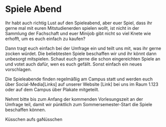 # Spiele Abend

Ihr habt auch richtig Lust auf den Spieleabend, aber euer Spiel, dass ihr gerne mal mit euren
Mitstudienerden spielen wollt, ist nicht in der Sammlung der Fachschaft und euer Minijob gibt nicht so
viel Knete wie erhofft, um es euch einfach zu kaufen?

Dann tragt euch einfach bei der Umfrage ein und teilt uns mit, was ihr gerne zocken würdet. Die beliebtesten
Spiele beschaffen wir und ihr könnt dann unbesorgt mitspielen. Schaut euch gerne die schon eingereichten
Spiele an und votet auch dafür, wen es euch gefällt. Sonst einfach ein neues vorschlagen.

Die Spieleabende finden regelmäßig am Campus statt und werden euch über Social-Media[Links] auf unserer
Website [Link] bei uns im Raum 1.123 oder auf dem Campus über Plakate mitgeteilt.

Nehmt bitte bis zum Anfang der kommenden Vorlesungszeit an der Umfrage teil, damit wir pünktlich zum
Sommersemester-Start die Spiele beschaffen können.

Küsschen aufs gaNüsschen
